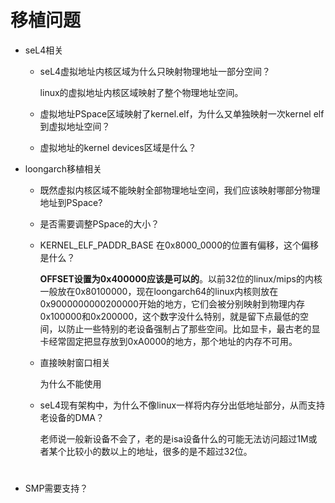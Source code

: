 # 移植问题

* seL4相关

  * seL4虚拟地址内核区域为什么只映射物理地址一部分空间？

    linux的虚拟地址内核区域映射了整个物理地址空间。

  * 虚拟地址PSpace区域映射了kernel.elf，为什么又单独映射一次kernel elf到虚拟地址空间？
  * 虚拟地址的kernel devices区域是什么？

* loongarch移植相关

  * 既然虚拟内核区域不能映射全部物理地址空间，我们应该映射哪部分物理地址到PSpace?

  * 是否需要调整PSpace的大小？

  * KERNEL_ELF_PADDR_BASE 在0x8000_0000的位置有偏移，这个偏移是什么？

    **OFFSET设置为0x400000应该是可以的**。以前32位的linux/mips的内核一般放在0x80100000，现在loongarch64的linux内核则放在0x9000000000200000开始的地方，它们会被分别映射到物理内存0x100000和0x200000，这个数字没什么特别，就是留下点最低的空间，以防止一些特别的老设备强制占了那些空间。比如显卡，最古老的显卡经常固定把显存放到0xA0000的地方，那个地址的内存不可用。

  * 直接映射窗口相关

    为什么不能使用

  * seL4现有架构中，为什么不像linux一样将内存分出低地址部分，从而支持老设备的DMA？

    老师说一般新设备不会了，老的是isa设备什么的可能无法访问超过1M或者某个比较小的数以上的地址，很多的是不超过32位。



# 

* SMP需要支持？


